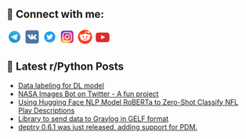 ## 🔎 Connect with me:
[<img src="https://github.com/bullbesh/bullbesh/blob/main/images/Telegram.png" width="32" height="32" />](https://t.me/bullbesh)
[<img src="https://github.com/bullbesh/bullbesh/blob/main/images/VK.png" width="32" height="32" />](https://vk.com/bullbesh)
[<img src="https://github.com/bullbesh/bullbesh/blob/main/images/Twitter.png" width="32" height="32" />](https://twitter.com/bullbesh1)
[<img src="https://github.com/bullbesh/bullbesh/blob/main/images/Instagram.png" width="32" height="32" />](https://www.instagram.com/bullbesh)
[<img src="https://github.com/bullbesh/bullbesh/blob/main/images/Reddit.png" width="32" height="32" />](https://www.reddit.com/user/bullbesh)
[<img src="https://github.com/bullbesh/bullbesh/blob/main/images/YouTube.png" width="32" height="32" />](https://www.youtube.com/channel/UCtfjRs6uzgq5mfm8S06WTcg)

## 📕 Latest r/Python Posts
<!-- BLOG-POST-LIST:START -->
- [Data labeling for DL model](https://www.reddit.com/r/Python/comments/xzqjiq/data_labeling_for_dl_model/)
- [NASA Images Bot on Twitter - A fun project](https://www.reddit.com/r/Python/comments/xznctd/nasa_images_bot_on_twitter_a_fun_project/)
- [Using Hugging Face NLP Model RoBERTa to Zero-Shot Classify NFL Play Descriptions](https://www.reddit.com/r/Python/comments/xzna20/using_hugging_face_nlp_model_roberta_to_zeroshot/)
- [Library to send data to Graylog in GELF format](https://www.reddit.com/r/Python/comments/xzmwd8/library_to_send_data_to_graylog_in_gelf_format/)
- [deptry 0.6.1 was just released, adding support for PDM.](https://www.reddit.com/r/Python/comments/xzl1hv/deptry_061_was_just_released_adding_support_for/)
<!-- BLOG-POST-LIST:END -->
